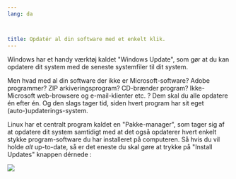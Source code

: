 ```yaml
---
lang: da



title: Opdatér al din software med et enkelt klik.
---
```


Windows har et handy værktøj kaldet "Windows Update", som gør at du kan opdatere dit system med de seneste systemfiler til dit system.

Men hvad med al din software der ikke er Microsoft-software? Adobe programmer? ZIP arkiveringsprogram? CD-brænder program? Ikke-Microsoft web-browsere og e-mail-klienter etc. ? Dem skal du alle opdatere én efter én. Og den slags tager tid, siden hvert program har sit eget (auto-)updaterings-system.

Linux har et centralt program kaldet en "Pakke-manager", som tager sig af at opdatere dit system samtidigt med at det også opdaterer hvert enkelt stykke program-software du har installeret på computeren. Så hvis du vil holde <i>alt</i> up-to-date, så er det eneste du skal gøre at trykke på "Install Updates" knappen dérnede :

<img src="Images/global_update.png" />




